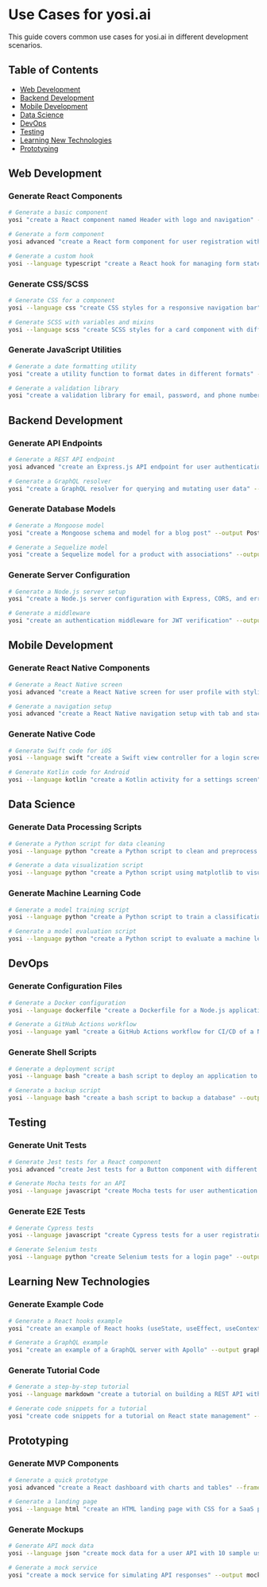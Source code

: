 # Use Cases for yosi.ai

This guide covers common use cases for yosi.ai in different development scenarios.

## Table of Contents

- [Web Development](#web-development)
- [Backend Development](#backend-development)
- [Mobile Development](#mobile-development)
- [Data Science](#data-science)
- [DevOps](#devops)
- [Testing](#testing)
- [Learning New Technologies](#learning-new-technologies)
- [Prototyping](#prototyping)

## Web Development

### Generate React Components

```bash
# Generate a basic component
yosi "create a React component named Header with logo and navigation" --output Header.jsx

# Generate a form component
yosi advanced "create a React form component for user registration with validation" --framework react --language jsx --output RegisterForm.jsx

# Generate a custom hook
yosi --language typescript "create a React hook for managing form state" --output useForm.ts
```

### Generate CSS/SCSS

```bash
# Generate CSS for a component
yosi --language css "create CSS styles for a responsive navigation bar" --output navbar.css

# Generate SCSS with variables and mixins
yosi --language scss "create SCSS styles for a card component with different themes" --output card.scss
```

### Generate JavaScript Utilities

```bash
# Generate a date formatting utility
yosi "create a utility function to format dates in different formats" --output dateUtils.js

# Generate a validation library
yosi "create a validation library for email, password, and phone numbers" --output validators.js
```

## Backend Development

### Generate API Endpoints

```bash
# Generate a REST API endpoint
yosi advanced "create an Express.js API endpoint for user authentication" --framework express --output auth.js

# Generate a GraphQL resolver
yosi "create a GraphQL resolver for querying and mutating user data" --output userResolver.js
```

### Generate Database Models

```bash
# Generate a Mongoose model
yosi "create a Mongoose schema and model for a blog post" --output Post.js

# Generate a Sequelize model
yosi "create a Sequelize model for a product with associations" --output Product.js
```

### Generate Server Configuration

```bash
# Generate a Node.js server setup
yosi "create a Node.js server configuration with Express, CORS, and error handling" --output server.js

# Generate a middleware
yosi "create an authentication middleware for JWT verification" --output authMiddleware.js
```

## Mobile Development

### Generate React Native Components

```bash
# Generate a React Native screen
yosi advanced "create a React Native screen for user profile with styling" --framework "react native" --output ProfileScreen.js

# Generate a navigation setup
yosi advanced "create a React Native navigation setup with tab and stack navigators" --framework "react native" --output Navigation.js
```

### Generate Native Code

```bash
# Generate Swift code for iOS
yosi --language swift "create a Swift view controller for a login screen" --output LoginViewController.swift

# Generate Kotlin code for Android
yosi --language kotlin "create a Kotlin activity for a settings screen" --output SettingsActivity.kt
```

## Data Science

### Generate Data Processing Scripts

```bash
# Generate a Python script for data cleaning
yosi --language python "create a Python script to clean and preprocess CSV data" --output data_cleaner.py

# Generate a data visualization script
yosi --language python "create a Python script using matplotlib to visualize sales data" --output visualize_sales.py
```

### Generate Machine Learning Code

```bash
# Generate a model training script
yosi --language python "create a Python script to train a classification model using scikit-learn" --output train_model.py

# Generate a model evaluation script
yosi --language python "create a Python script to evaluate a machine learning model with cross-validation" --output evaluate_model.py
```

## DevOps

### Generate Configuration Files

```bash
# Generate a Docker configuration
yosi --language dockerfile "create a Dockerfile for a Node.js application" --output Dockerfile

# Generate a GitHub Actions workflow
yosi --language yaml "create a GitHub Actions workflow for CI/CD of a Node.js app" --output .github/workflows/ci.yml
```

### Generate Shell Scripts

```bash
# Generate a deployment script
yosi --language bash "create a bash script to deploy an application to a server" --output deploy.sh

# Generate a backup script
yosi --language bash "create a bash script to backup a database" --output backup.sh
```

## Testing

### Generate Unit Tests

```bash
# Generate Jest tests for a React component
yosi advanced "create Jest tests for a Button component with different states" --framework jest --language javascript --output Button.test.js

# Generate Mocha tests for an API
yosi --language javascript "create Mocha tests for user authentication API endpoints" --output auth.test.js
```

### Generate E2E Tests

```bash
# Generate Cypress tests
yosi --language javascript "create Cypress tests for a user registration flow" --output register.spec.js

# Generate Selenium tests
yosi --language python "create Selenium tests for a login page" --output test_login.py
```

## Learning New Technologies

### Generate Example Code

```bash
# Generate a React hooks example
yosi "create an example of React hooks (useState, useEffect, useContext)" --output hooks-example.jsx

# Generate a GraphQL example
yosi "create an example of a GraphQL server with Apollo" --output graphql-example.js
```

### Generate Tutorial Code

```bash
# Generate a step-by-step tutorial
yosi --language markdown "create a tutorial on building a REST API with Node.js and Express" --output rest-api-tutorial.md

# Generate code snippets for a tutorial
yosi "create code snippets for a tutorial on React state management" --output state-management-snippets.js
```

## Prototyping

### Generate MVP Components

```bash
# Generate a quick prototype
yosi advanced "create a React dashboard with charts and tables" --framework react --language jsx --output Dashboard.jsx

# Generate a landing page
yosi --language html "create an HTML landing page with CSS for a SaaS product" --output landing.html
```

### Generate Mockups

```bash
# Generate API mock data
yosi --language json "create mock data for a user API with 10 sample users" --output mock-users.json

# Generate a mock service
yosi "create a mock service for simulating API responses" --output mockService.js
```
